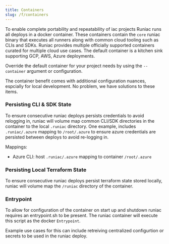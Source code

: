 ```yaml
---
title: Containers
slug: /f/containers
---
```


To enable complete portability and repeatability of iac projects Runiac runs all deploys in a docker container. These containers contain the `core` runiac binary that executes all runners along with common cloud tooling such as CLIs and SDKs. Runiac provides multiple officially supported containers curated for multiple cloud use cases. The default container is a kitchen sink supporting GCP, AWS, Azure deployments.

Override the default container for your project needs by using the `--container` argument or configuration.

The container benefit comes with additional configuration nuances, espcially for local development. No problem, we have solutions to these items.

### Persisting CLI & SDK State

To ensure consecutive runiac deploys persists credentials to avoid relogging in, runiac will volume map common CLI/SDK directories in the container to the local `.runiac` directory. One example, includes `.runiac/.azure` mapping to `/root/.azure` to ensure azure credentials are persisted between deploys to avoid re-logging in.

Mappings:

- Azure CLI: host `.runiac/.azure` mapping to container `/root/.azure`

### Persisting Local Terraform State

To ensure consecutive runiac deploys persist terraform state stored locally, runiac will volume map the `/runiac` directory of the container.

### Entrypoint

To allow for configuration of the container on start up and shutdown runiac requires an entrypoint.sh to be present. The runiac container will execute this script as the docker `Entrypoint`.

Example use cases for this can include retreiving centralized configurtion or secrets to be used in the runiac deploy.
